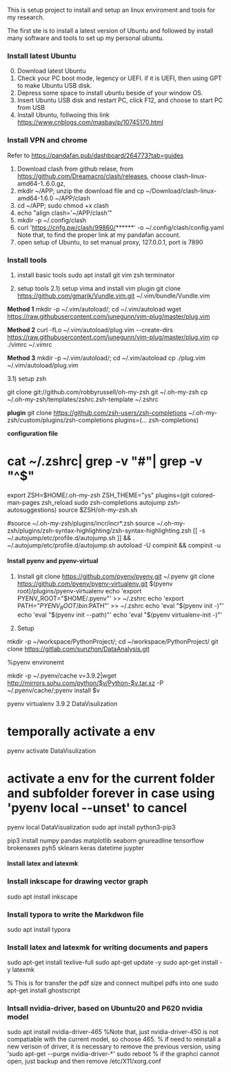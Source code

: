 This is setup project to install and setup an linux enviroment and tools for my research.

The first ste is to install a latest version of Ubuntu and followed by install many software and tools to set up my personal ubuntu.

### Install latest Ubuntu
0) Download latest Ubuntu
1) Check your PC boot mode, legency or UEFI. if it is UEFI, then using GPT to make Ubuntu USB disk.
2) Depress some space to install ubuntu beside of your window OS.
3)  Insert Ubuntu USB disk and restart PC, click F12, and choose to start PC from USB
4) Install Ubuntu, follwoing this link https://www.cnblogs.com/masbay/p/10745170.html



### Install VPN and chrome
 Refer to https://pandafan.pub/dashboard/264773?tab=guides
 1) Download clash from github relase, from  https://github.com/Dreamacro/clash/releases,  choose clash-linux-amd64-1..6.0.gz,
 2) mkdir ~/APP; unzip the download file and cp ~/Download/clash-linux-amd64-1.6.0 ~/APP/clash
 3) cd ~/APP; sudo chmod +x clash 
 4) echo "align clash='~/APP/clash'"
 5) mkdir -p ~/.config/clash
 6) curl 'https://cnfg.pw/clash/99860/******' -o ~/.config/clash/config.yaml
Note that, to find the proper link at my pandafan account.
7) open setup of Ubuntu, to set manual proxy, 127.0.0.1, port is 7890


### Install tools

1) install basic tools
sudo apt install git vim zsh terminator

2) setup tools
2.1) setup vima and install vim plugin
git clone https://github.com/gmarik/Vundle.vim.git ~/.vim/bundle/Vundle.vim

**Method 1**
mkdir -p ~/.vim/autoload/; cd ~/.vim/autoload
wget https://raw.githubusercontent.com/junegunn/vim-plug/master/plug.vim

**Method 2**
curl -fLo ~/.vim/autoload/plug.vim --create-dirs \
    https://raw.githubusercontent.com/junegunn/vim-plug/master/plug.vim
cp ./vimrc ~/.vimrc

**Method 3**
mkdir -p ~/.vim/autoload/; cd ~/.vim/autoload
cp ./plug.vim ~/.vim/autoload/plug.vim

3.1) setup zsh

git clone git://github.com/robbyrussell/oh-my-zsh.git ~/.oh-my-zsh
cp ~/.oh-my-zsh/templates/zshrc.zsh-template ~/.zshrc


**plugin**
git clone https://github.com/zsh-users/zsh-completions ~/.oh-my-zsh/custom/plugins/zsh-completions
plugins=(… zsh-completions)

**configuration file**
# cat ~/.zshrc| grep -v "#"| grep -v "^$"
export ZSH=$HOME/.oh-my-zsh
ZSH_THEME="ys"
plugins=(git   colored-man-pages  zsh_reload sudo zsh-completions autojump zsh-autosuggestions)
source $ZSH/oh-my-zsh.sh

#source ~/.oh-my-zsh/plugins/incr/incr*.zsh
source ~/.oh-my-zsh/plugins/zsh-syntax-highlighting/zsh-syntax-highlighting.zsh
[[ -s ~/.autojump/etc/profile.d/autojump.sh ]] && . ~/.autojump/etc/profile.d/autojump.sh
autoload -U compinit && compinit -u


#### Install pyenv and pyenv-virtual 

1) Install 
git clone https://github.com/pyenv/pyenv.git ~/.pyenv
git clone https://github.com/pyenv/pyenv-virtualenv.git $(pyenv root)/plugins/pyenv-virtualenv
echo 'export PYENV_ROOT="$HOME/.pyenv"' >> ~/.zshrc
echo 'export PATH="$PYENV_ROOT/bin:$PATH"' >> ~/.zshrc
echo 'eval "$(pyenv init -)"'
echo 'eval "$(pyenv init --path)"'
echo 'eval "$(pyenv virtualenv-init -)"'

2) Setup

mkdir -p ~/workspace/PythonProject/; cd ~/workspace/PythonProject/
git clone https://gitlab.com/sunzhon/DataAnalysis.git

%pyenv environemt

mkdir -p ~/.pyenv/cache
v=3.9.2|wget http://mirrors.sohu.com/python/$v/Python-$v.tar.xz -P ~/.pyenv/cache/;pyenv install $v

pyenv virtualenv 3.9.2 DataVisulization
# temporally activate a env
pyenv activate DataVisulization
# activate a env for the current folder and subfolder forever in case using 'pyenv local --unset' to cancel
pyenv local DataVisualization
sudo apt install python3-pip3

pip3 install numpy pandas matplotlib seaborn gnureadline tensorflow brokenaxes pyh5 sklearn keras datetime juypter

#### Install latex and latexmk 



### Install  inkscape for drawing vector graph
sudo apt install inkscape

### Install typora to write the Markdwon file

sudo apt install typora

### Install latex and latexmk for writing documents and papers
sudo apt-get install texlive-full
sudo apt-get update -y
sudo apt-get install -y latexmk

% This is for transfer the pdf size and connect multipel pdfs into one
sudo apt-get install ghostscript

### Intsall nvidia-driver, based on Ubuntu20 and P620 nvidia model

sudo apt install nvidia-driver-465
%Note that, just nvidia-driver-450 is not compatiable with the current model, so choose 465.
% if need to reinstall a new verison of driver, it is necessary to remove the previous version, using 'sudo apt-get --purge nvidia-driver-*'
sudo reboot
% if the graphci cannot open, just backup and then remove /etc/X11/xorg.conf

